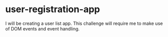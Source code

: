 # user-registration-app
I will be creating a user list app. This challenge will require me to make use of DOM events and event handling.
